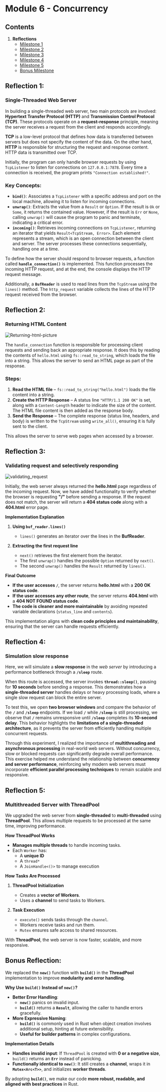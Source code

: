 # Module 6 - Concurrency

## Contents
1. **Reflections**
    - [Milestone 1](#reflection-1)
    - [Milestone 2](#reflection-2)
    - [Milestone 3](#reflection-3)
    - [Milestone 4](#reflection-4)
    - [Milestone 5](#reflection-5)
    - [Bonus Milestone](#bonus-reflection)


## Reflection 1: 
### Single-Threaded Web Server

In building a single-threaded web server, two main protocols are involved: **Hypertext Transfer Protocol (HTTP)** and **Transmission Control Protocol (TCP)**. These protocols operate on a **request-response** principle, meaning the server receives a request from the client and responds accordingly.  

**TCP** is a low-level protocol that defines how data is transferred between servers but does not specify the content of the data. On the other hand, **HTTP** is responsible for structuring the request and response content. HTTP data is transmitted over TCP.  

Initially, the program can only handle browser requests by using `TcpListener` to listen for connections on `127.0.0.1:7878`. Every time a connection is received, the program prints `"Connection established!"`.  

### Key Concepts:
- **`bind()`**: Associates a `TcpListener` with a specific address and port on the local machine, allowing it to listen for incoming connections.  
- **`unwrap()`**: Extracts the value from a `Result` or `Option`. If the result is `Ok` or `Some`, it returns the contained value. However, if the result is `Err` or `None`, calling `unwrap()` will cause the program to panic and terminate, indicating a critical error.  
- **`incoming()`**: Retrieves incoming connections on `TcpListener`, returning an iterator that yields `Result<TcpStream, Error>`. Each element represents a stream, which is an open connection between the client and server. The server processes these connections sequentially, handling one at a time.  

To define how the server should respond to browser requests, a function called **`handle_connection()`** is implemented. This function processes the incoming HTTP request, and at the end, the console displays the HTTP request message.  

Additionally, a **`BufReader`** is used to read lines from the `TcpStream` using the `lines()` method. The `http_request` variable collects the lines of the HTTP request received from the browser.

## Reflection 2: 
### Returning HTML Content

![Returning-html-picture](images/image.png)

The `handle_connection` function is responsible for processing client requests and sending back an appropriate response. It does this by reading the contents of `hello.html` using `fs::read_to_string`, which loads the file into a string. This allows the server to send an HTML page as part of the response.  

### **Steps:**
1. **Read the HTML file** – `fs::read_to_string("hello.html")` loads the file content into a string.  
2. **Create the HTTP Response** – A status line `"HTTP/1.1 200 OK"` is set, along with a `Content-Length` header to indicate the size of the content. The HTML file content is then added as the response body.  
3. **Send the Response** – The complete response (status line, headers, and body) is written to the `TcpStream` using `write_all()`, ensuring it is fully sent to the client.  

This allows the server to serve web pages when accessed by a browser. 


## Reflection 3: 
###  Validating request and selectively responding

![validating_request](images\image_2.png)

Initially, the web server always returned the **hello.html** page regardless of the incoming request. Now, we have added functionality to verify whether the browser is requesting **"/"** before sending a response. If the request does not match, the server will return a **404 status code** along with a **404.html** error page.  

**Implementation Explanation**  

1. **Using `buf_reader.lines()`**  
   - `lines()` generates an iterator over the lines in the **BufReader**.  

2. **Extracting the first request line**  
   - `next()` retrieves the first element from the iterator.  
   - The first `unwrap()` handles the possible `Option` returned by `next()`.  
   - The second `unwrap()` handles the `Result` returned by `lines()`.  


**Final Outcome**  
- **If the user accesses `/`**, the server returns **hello.html** with a **200 OK status code**.  
- **If the user accesses any other route**, the server returns **404.html** with a **404 NOT FOUND status code**.  
- **The code is cleaner and more maintainable** by avoiding repeated variable declarations (`status_line` and `contents`).  

This implementation aligns with **clean code principles and maintainability**, ensuring that the server can handle requests efficiently. 


## Reflection 4: 
### Simulation slow response

Here, we will simulate a **slow response** in the _web server_ by introducing a performance bottleneck through a **`/sleep`** route.  

When this route is accessed, the server invokes **`thread::sleep()`**, pausing for **10 seconds** before sending a response. This demonstrates how a **single-threaded server** handles delays or heavy processing loads, where a single slow request can block the entire server.  

To test this, we open **two browser windows** and compare the behavior of the **`/`** and **`/sleep`** endpoints. If we load **`/`** while **`/sleep`** is still processing, we observe that **`/`** remains unresponsive until **`/sleep`** completes its **10-second delay**. This behavior highlights the **limitations of a single-threaded architecture**, as it prevents the server from efficiently handling multiple concurrent requests.  

Through this experiment, I realized the importance of **multithreading and asynchronous processing** in real-world web servers. Without concurrency, slow or blocked requests can significantly degrade overall performance. This exercise helped me understand the relationship between **concurrency and server performance**, reinforcing why modern web servers must incorporate **efficient parallel processing techniques** to remain scalable and responsive. 

## Reflection 5: 
### Multithreaded Server with ThreadPool


We upgraded the web server from **single-threaded** to **multi-threaded** using **ThreadPool**. This allows multiple requests to be processed at the same time, improving performance.  

**How ThreadPool Works**  
- **Manages multiple threads** to handle incoming tasks.  
- Each `Worker` has:  
  - A **unique ID**  
  - A `thread*`
  - A `JoinHandle<()>` to manage execution  

**How Tasks Are Processed**  
1. **ThreadPool Initialization**  
   - Creates a **vector of Workers**.  
   - Uses a **channel** to send tasks to Workers.  

2. **Task Execution**  
   - `execute()` sends tasks through the `channel`.  
   - Workers receive tasks and run them.  
   - `Mutex` ensures safe access to shared resources.  

With **ThreadPool**, the web server is now faster, scalable, and more responsive. 

## Bonus Reflection: 

We replaced the **`new()`** function with **`build()`** in the **ThreadPool** implementation to improve **modularity and error handling**. 

**Why Use `build()` Instead of `new()`?**  
- **Better Error Handling**:  
  - **`new()`** panics on invalid input.  
  - **`build()`** returns a **`Result`**, allowing the caller to handle errors gracefully.  
- **More Expressive Naming**:  
  - **`build()`** is commonly used in Rust when object creation involves additional setup, hinting at future extensibility.  
  - **Useful for builder patterns** in complex configurations.  

**Implementation Details**  
- **Handles invalid input**: If `ThreadPool` is created with **0 or a negative size**, `build()` returns an **`Err`** instead of panicking.  
- **Functionally identical to `new()`**: It still creates a **channel**, wraps it in **`Mutex<Arc<T>>`**, and initializes **worker threads**.  

By adopting **`build()`**, we make our code **more robust, readable, and aligned with best practices** in Rust. 
